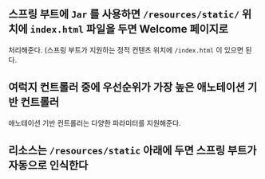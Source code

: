 ## 스프링 부트에 `Jar` 를 사용하면 `/resources/static/` 위치에 `index.html` 파일을 두면 Welcome 페이지로
처리해준다. (스프링 부트가 지원하는 정적 컨텐츠 위치에 `/index.html` 이 있으면 된다.

## 여럭지 컨트롤러 중에 우선순위가 가장 높은 애노테이션 기반 컨트롤러
 애노테이션 기반 컨트롤러는 다양한 파라미터를 지원해준다.
 
## 리소스는 `/resources/static` 아래에 두면 스프링 부트가 자동으로 인식한다